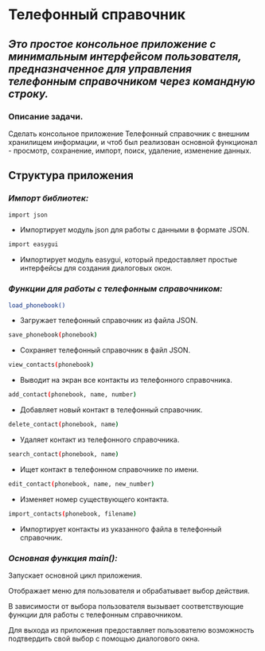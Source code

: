 # Телефонный справочник
## ***Это простое консольное приложение с минимальным интерфейсом пользователя, предназначенное для управления телефонным справочником через командную строку.***

### Описание задачи.
Сделать консольное приложение Телефонный справочник с внешним хранилищем информации, и чтоб был реализован основной функционал - просмотр, сохранение, импорт, поиск, удаление, изменение данных.

## Структура приложения

### ***Импорт библиотек:***
```sh
import json
```
- Импортирует модуль json для работы с данными в формате JSON.

```sh
import easygui
```
- Импортирует модуль easygui, который предоставляет простые интерфейсы для создания диалоговых окон.

### ***Функции для работы с телефонным справочником:***
```sh
load_phonebook()
```
- Загружает телефонный справочник из файла JSON.
```sh
save_phonebook(phonebook)
```
- Сохраняет телефонный справочник в файл JSON.
```sh
view_contacts(phonebook) 
```
- Выводит на экран все контакты из телефонного справочника.
```sh
add_contact(phonebook, name, number)
```
- Добавляет новый контакт в телефонный справочник.
```sh
delete_contact(phonebook, name)
```
- Удаляет контакт из телефонного справочника.
```sh
search_contact(phonebook, name)
```
- Ищет контакт в телефонном справочнике по имени.
```sh
edit_contact(phonebook, name, new_number)
```
- Изменяет номер существующего контакта.

```sh
import_contacts(phonebook, filename) 
```
- Импортирует контакты из указанного файла в телефонный справочник.

### ***Основная функция main():***

Запускает основной цикл приложения.

Отображает меню для пользователя и обрабатывает выбор действия.

В зависимости от выбора пользователя вызывает соответствующие функции для работы с телефонным справочником.

Для выхода из приложения предоставляет пользователю возможность подтвердить свой выбор с помощью диалогового окна.
